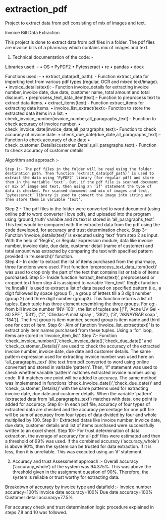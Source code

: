 # extraction_pdf
Project to extract data from pdf consisting of mix of images and text.


Invoice Bill Data Extraction

This project is done to extract data from pdf files in a folder. The pdf files are invoice bills of a pharmacy which contains mix of images and text.
1)	Technical documentation of the code: -

Libraries used: -
•	OS
•	PyPDF2
•	Pytesseract
•	re
•	pandas
•	docx

Functions used: -
•	extract_data(pdf_path): - Function extract_data for importing text from various pdf types (regular, OCR and mixed text/image).
•	invoice_details(text): - Function invoice_details for extracting invoice number, invoice date, due date, customer name, total amount and total discount.
•	preprocess_text_data_item(text):- Function to preprocess text to extract data items.
•	extract_items(text):- Function extract_items for extracting data items.
•	invoice_list_extract(text):- Function to store the extracted data items in a list.
•	check_invoice_number(invoice_number,all_paragraphs_text):- Function to check accuracy of invoice number.
•	check_invoice_date(invoice_date,all_paragraphs_text):- Function to check accuracy of invoice date.
•	check_due_date(due_date,all_paragraphs_text):- Function to check accuracy of due date
•	check_customer_Details(customer_Details,all_paragraphs_text):- Function to check accuracy of customer details

Algorithm and approach :- 
	 
	Step 1:- The pdf files in the folder will be read using the folder destination path. Then function ‘extract_data(pdf_path)’ is used to extract the data using ‘PyPDF2’ library (for regular pdf) and store them in the variable ‘text’. But, if the pdf file is scanned document or mix of image and text, then using an ‘if’ statement the type of data is checked. For scanned document and mix of images and text, ‘pytesseract’ library is used to convert the image into string and then store them in variable ‘text’. 
Step 2:- The pdf files in the folder were converted to word document (using online pdf to word converter I love pdf), and uploaded into the program using ‘ground_truth’ variable and its text is stored in ‘all_paragraphs_text’. This text would be compared with the extracted data from the pdf using the code developed, for accuracy and trust determination check.
	Step 3:- Function ‘invoice_details(text)’ is executed using ‘text’ from step 2 as input. With the help of ‘RegEx’, or Regular Expression module, data like invoice number, invoice date, due date, customer detail (name of customer) and total amount was extracted by comparing the text with specified pattern provided in ‘re.search()’ function.  
	Step 4:- In order to extract the list of items purchased from the pharmacy, three functions were used. First function ‘preprocess_text_data_item(text)’ was used to crop only the part of the text that contains list or table of items purchased.
	Step 5:- Inside function ‘extract_items(text)’, preprocessed or cropped text from step 4 is assigned to variable ‘item_text’. RegEx function ‘re.findall()’ is used to extract a list of data based on specified pattern (i.e., a digit followed by space (group 1) , a group of letters till a 3 digit number (group 2) and three digit number (group3). This function returns a list of tuples. Each tuple has three element resembling the three groups. For eg:- from bill invoice number ‘INV-100’ , the list of tuples are [('1', 'Acne UV Gel - 30 SPF  ', '531'), ('2', 'Clindac-A mist spray ', '392'), ('3', 'AKNAYBAR soap ', '184')]. The first group is item number, second group is item name and third one for cost of item. 
	Step 6:- Aim of function ‘invoice_list_extract(text)’ is to extract only item names purchased from these tuples. Using a ‘for’ loop, items are stored in ‘invoice_item_list’. 
	Step 7:- Function ‘check_invoice_number()’,‘check_invoice_date()’,‘check_due_date()’ and ‘check_customer_Details()’ are used to check the accuracy of the extracted invoice number, invoice date, due date and customer details. The same pattern expression used for extracting invoice number was used here on ‘all_paragraphs_text’ (the text from pdf converted to word using online converter) and stored in variable ‘pattern’. Then, ‘if’ statement was used to check whether variable ‘pattern’ matches extracted invoice number using code. If it matches one point will be added to accuracy. The same method was implemented in functions ‘check_invoice_date()’,‘check_due_date()’ and ‘check_customer_Details()’ with the same patterns used for extracting  invoice date, due date and customer details. When the variable ‘pattern’ (extracted data from  ‘all_paragraphs_text’) matches with data, one point is added for accuracy.
	Step 8:- In each pdf file, accuracy of four types of extracted data are checked and the accuracy percentage for one pdf file will be sum of accuracy from four types of data divided by four and whole multiplied by 100.
	Step 9:- Extracted datas like invoice number, invoice date, due date, customer details and list of items purchased were successfully written to an excel sheet.
	Step 10:- For trust determination of data extraction, the average of accuracy for all pdf files were estimated and then a threshold of 99% was used. If the combined accuracy (‘accuracy_whole’) is above 90%, then the system can be trusted for data extraction. If it is less, then it is unreliable. This was executed using an ‘if’ statement.

2)	Accuracy and trust Assessment approach :-
Overall accuracy (‘accuracy_whole’) of the system was 94.375%. This was above the threshold given in the assignment question of 90%. Therefore, the system is reliable or trust worthy for extracting data.

Breakdown of accuracy by invoice type and datafield :-
Invoice number accuracy=100%
Invoice date accuracy=100%
Due date accuracy=100%
Customer detail accuracy=77.5%

For accuracy check and trust determination logic procedure explained in steps 7,8  and 10 was followed.
